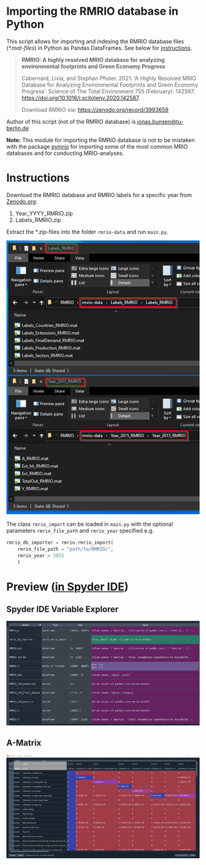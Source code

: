 # Importing the RMRIO database in Python

This script allows for importing and indexing the RMRIO database files (_*.mat-files_) in Python as Pandas DataFrames. See below for [instructions](#instructions).

> **RMRIO: A highly resolved MRIO database for analyzing environmental footprints and
Green Economy Progress**
>
> Cabernard, Livia, and Stephan Pfister. 2021. ‘A Highly Resolved MRIO Database for Analyzing Environmental Footprints and Green Economy Progress’. Science of The Total Environment 755 (February): 142587. https://doi.org/10.1016/j.scitotenv.2020.142587.
>
> Download RMRIO via: https://zenodo.org/record/3993659

Author of this script (not of the RMRIO database) is jonas.bunsen@tu-berlin.de

**Note:** This module for importing the RMRIO database is not to be mistaken with the package [_pymrio_](https://github.com/konstantinstadler/pymrio) for importing some of the most common MRIO databases and for conducting MRIO-analyses.

# Instructions

Download the RMRIO database and RMRIO labels for a specific year from
[Zenodo.org](https://zenodo.org/record/3993659):

1. Year_YYYY_RMRIO.zip
2. Labels_RMRIO.zip
    
Extract the *.zip-files into the folder `rmrio-data` and run `main.py`.

![files](/readme-supplementary/filepaths.png)

The class `rmrio_import` can be loaded in `main.py` with the optional parameters `rmrio_file_path` and `rmrio_year` specified e.g.

```Python
rmrio_db_importer = rmrio.rmrio_import(   
    rmrio_file_path = "path/to/RMRIO/",
    rmrio_year = 2015
    )
```

# Preview ([in Spyder IDE](https://spyder-ide.org/))

## Spyder IDE Variable Explorer
![RMRIO_A_head](/readme-supplementary/variable_explorer.png)

## A-Matrix
![RMRIO_A_head](/readme-supplementary/RMRIO_A_head.png)
